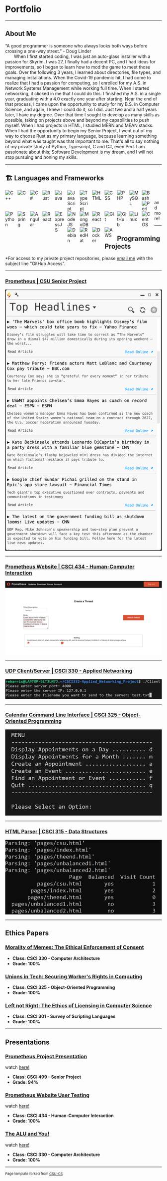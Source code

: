 Portfolio
=========
---

## About Me

“A good programmer is someone who always looks both ways before crossing a one-way street.” - Doug Linder<br />
&emsp;&emsp;When I first started coding, I was just an auto-glass installer with a passion for Skyrim. I was 27, I finally had a decent PC, and I had ideas for improvements, so I began to learn how to mod the game to meet those goals. Over the following 3 years, I learned about directories, file types, and managing installations. When the Covid-19 pandemic hit, I had come to realize that I had a passion for computing, so I enrolled for my A.S. in Network Systems Management while working full time. When I started networking, it clicked in me that I could do this. I finished my A.S. in a single year, graduating with a 4.0 exactly one year after starting. Near the end of that process, I came upon the opportunity to study for my B.S. in Computer Science, and again, I knew I could do it, so I did. Just two and a half years later, I have my degree. Over that time I sought to develop as many skills as possible, taking on projects above and beyond my capabilities to push myself. When I had projects in HTML, I studied MERN and MEAN stacks. When I had the opportunity to begin my Senior Project, I went out of my way to choose Rust as my primary language, because learning something beyond what was taught was that important to me. That's all to say nothing of my private study of Python, Typescript, C and C#, even Perl. I am passionate about this; Software Development is my dream, and I will not stop pursuing and honing my skills.

---

## 🏗️ Languages and Frameworks

<img align="left" alt="C++" width="30px" style="padding-right:10px;" src="https://cdn.jsdelivr.net/gh/devicons/devicon/icons/cplusplus/cplusplus-original.svg" />
<img align="left" alt="C" width="30px" style="padding-right:10px;" src="https://cdn.jsdelivr.net/gh/devicons/devicon/icons/c/c-original.svg" />
<img align="left" alt="C#" width="30px" style="padding-right:10px;" src="https://cdn.jsdelivr.net/gh/devicons/devicon/icons/csharp/csharp-original.svg" />
<img align="left" alt="Rust" width="30px" style="padding-right:10px;" src="https://cdn.jsdelivr.net/gh/devicons/devicon/icons/rust/rust-plain.svg" />
<img align="left" alt="Java" width="30px" style="padding-right:10px;" src="https://cdn.jsdelivr.net/gh/devicons/devicon/icons/java/java-original.svg"/>
<img align="left" alt="JavaScript" width="30px" style="padding-right:10px;" src="https://cdn.jsdelivr.net/gh/devicons/devicon/icons/javascript/javascript-plain.svg" />
<img align="left" alt="TypeScript" width="30px" style="padding-right:10px;" src="https://cdn.jsdelivr.net/gh/devicons/devicon/icons/typescript/typescript-plain.svg" />
<img align="left" alt="HTML" width="30px" style="padding-right:10px;" src="https://cdn.jsdelivr.net/gh/devicons/devicon/icons/html5/html5-plain.svg" />
<img align="left" alt="CSS" width="30px" style="padding-right:10px;" src="https://cdn.jsdelivr.net/gh/devicons/devicon/icons/css3/css3-plain.svg" />
<img align="left" alt="PHP" width="30px" style="padding-right:10px;" src="https://cdn.jsdelivr.net/gh/devicons/devicon/icons/php/php-plain.svg" />
<img align="left" alt="MySQL" width="30px" style="padding-right:10px;" src="https://cdn.jsdelivr.net/gh/devicons/devicon/icons/mysql/mysql-original.svg" />
<img align="left" alt="Bash" width="30px" style="padding-right:10px;" src="https://cdn.jsdelivr.net/gh/devicons/devicon/icons/bash/bash-original.svg" />
<img align="left" alt="Perl" width="30px" style="padding-right:10px;" src="https://cdn.jsdelivr.net/gh/devicons/devicon/icons/perl/perl-original.svg" />
<img align="left" alt="Python" width="30px" style="padding-right:10px;" src="https://cdn.jsdelivr.net/gh/devicons/devicon/icons/python/python-plain.svg" />
<img align="left" alt="Spring" width="30px" style="padding-right:10px;" src="https://cdn.jsdelivr.net/gh/devicons/devicon/icons/spring/spring-original.svg"/>
<img align="left" alt="Angular" width="30px" style="padding-right:10px;" src="https://cdn.jsdelivr.net/gh/devicons/devicon/icons/angularjs/angularjs-plain.svg" />
<img align="left" alt="React" width="30px" style="padding-right:10px;" src="https://cdn.jsdelivr.net/gh/devicons/devicon/icons/react/react-original.svg" />
<img align="left" alt="ExpressJS" width="30px" style="padding-right:10px;" src="https://cdn.jsdelivr.net/gh/devicons/devicon/icons/express/express-original.svg" />
<img align="left" alt="NodeJS" width="30px" style="padding-right:10px;" src="https://cdn.jsdelivr.net/gh/devicons/devicon/icons/nodejs/nodejs-original.svg" />
<img align="left" alt="MongoDB" width="30px" style="padding-right:10px;" src="https://cdn.jsdelivr.net/gh/devicons/devicon/icons/mongodb/mongodb-original.svg" />
<img align="left" alt="React" width="30px" style="padding-right:10px;" src="https://cdn.jsdelivr.net/gh/devicons/devicon/icons/oracle/oracle-original.svg" />
<img align="left" alt="Git" width="30px" style="padding-right:10px;" src="https://cdn.jsdelivr.net/gh/devicons/devicon/icons/git/git-original.svg" />
<img align="left" alt="GitHub" width="30px" style="padding-right:10px;" src="https://cdn.jsdelivr.net/gh/devicons/devicon/icons/github/github-original.svg" />
<img align="left" alt="Linux" width="30px" style="padding-right:10px;" src="https://cdn.jsdelivr.net/gh/devicons/devicon/icons/linux/linux-original.svg" />
<img align="left" alt="CentOS" width="30px" style="padding-right:10px;" src="https://cdn.jsdelivr.net/gh/devicons/devicon/icons/centos/centos-original.svg" />
<img align="left" alt="Debian" width="30px" style="padding-right:10px;" src="https://cdn.jsdelivr.net/gh/devicons/devicon/icons/debian/debian-original.svg" />
<img align="left" alt="RedHat" width="30px" style="padding-right:10px;" src="https://cdn.jsdelivr.net/gh/devicons/devicon/icons/redhat/redhat-original.svg" />
<img align="left" alt="Docker" width="30px" style="padding-right:10px;" src="https://cdn.jsdelivr.net/gh/devicons/devicon/icons/docker/docker-original.svg" />
<img align="left" alt="AWS" width="30px" style="padding-right:10px;" src="https://cdn.jsdelivr.net/gh/devicons/devicon/icons/amazonwebservices/amazonwebservices-original.svg" />
<br />

and more!

---

## Programming Projects

*For access to my private project repositories, please [email me](mailto:example@csustudent.net?subject=GitHub%20Access) with the subject line "GitHub Access".

---
### [Prometheus | CSU Senior Project](project1)

![Forum](/images/Prometheus/running.png)

---
### [Prometheus Website | CSCI 434 - Human-Computer Interaction](project2)

![Forum](/images/Prometheus_Site/New_Thread.jpg)

---
### [UDP Client/Server | CSCI 330 - Applied Networking](project3)

![Files](/images/Networking_UDP/Client.jpg)

---
### [Calendar Command Line Interface | CSCI 325 - Object-Oriented Programming](project4)

![Calendar Menu](/images/OOP_Calendar/Menu.jpg)

---
### [HTML Parser | CSCI 315 - Data Structures](project5)

![Parser Output](./images/HTML_Parser/Output.jpg)

---

Ethics Papers
-------------

### [Morality of Memes: The Ethical Enforcement of Consent](/papers/Morality_of_Memes.pdf)

-   **Class: CSCI 330 - Computer Architecture**  
-   **Grade: 100%**

### [Unions in Tech: Securing Worker's Rights in Computing](/papers/Unions_in_Tech.pdf)

-   **Class: CSCI 325 - Object-Oriented Programming** 
-   **Grade: 100%**

### [Left not Right: The Ethics of Licensing in Computer Science](/papers/Left_not_Right.pdf)

-   **Class: CSCI 301 - Survey of Scripting Languages** 
-   **Grade: 100%**

---

Presentations
-------------

### [Prometheus Project Presentation](/presentations/Prometheus_Presentation.pdf)
watch [here!](https://www.youtube.com/watch?v=PxdCKYLUaLY&list=PLQX6zsXm88a2xmYZmv2DPMdrvniJ2S-jd&index=4)

- **Class: CSCI 499 - Senior Project** 
- **Grade: 94%**

### [Prometheus Website User Testing](/presentations/Prometheus_Website_User_Testing.pdf)
watch [here!](/presentations/Prometheus_Website_User_Testing.mp4)

- **Class: CSCI 434 - Human-Computer Interaction** 
- **Grade: 100%**


### [The ALU and You!](/presentations/The_ALU_and_You.pdf)
watch [here!](/presentations/The_ALU_and_You.mp4)

- **Class: CSCI 330 - Computer Architecture** 
- **Grade: 100%**

---
<p style="font-size:11px">Page template forked from <a href="https://github.com/csu-cs/CSCI -portfolio">CSU-CS</a></p>
<!-- Remove above link if you don't want to attributive -->
